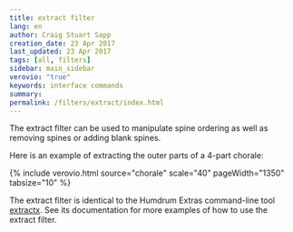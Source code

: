 ```yaml
---
title: extract filter
lang: en
author: Craig Stuart Sapp
creation_date: 23 Apr 2017
last_updated: 23 Apr 2017
tags: [all, filters]
sidebar: main_sidebar
verovio: "true"
keywords: interface commands 
summary: 
permalink: /filters/extract/index.html
---
```


The extract filter can be used to manipulate spine ordering as well as removing
spines or adding blank spines.

Here is an example of extracting the outer parts of a 4-part chorale:

{% include verovio.html
	source="chorale"
	scale="40"
	pageWidth="1350"
	tabsize="10"
%}

<script type="application/json" id="chorale">
!!!filter: extract -s 1,4
**kern	**kern	**kern	**kern
*Ibass	*Itenor	*Ialto	*Isoprn
*clefF4	*clefGv2	*clefG2	*clefG2
*k[b-]	*k[b-]	*k[b-]	*k[b-]
*M3/4	*M3/4	*M3/4	*M3/4
4F	4A	4c	4f
=1	=1	=1	=1
4D	2A	2d	2f
4C	.	.	.
4BB-	4B-	4d	4f
=2	=2	=2	=2
4AA	2c	2e	2a
8BB-L	.	.	.
8AA	.	.	.
8GG	4B-	4e	4b-
8AAJ	.	.	.
=3	=3	=3	=3
8FFL	2A	2.f	2cc
8F	.	.	.
8E-	.	.	.
8D	.	.	.
8C	4B-	.	4dd
8BB-J	.	.	.
=4	=4	=4	=4
2.F;	2.A;	2.f;	2.cc;
=5	=5	=5	=5
4D	2A	4f	2f
4C	.	4e	.
4BB-	4B-	4d	4f
=6	=6	=6	=6
4F	4A	2c	2a
4E	4G	.	.
4D	4F	4d	4b-
=7	=7	=7	=7
4E	4G	4c	2cc
4C	4c	4e	.
4GG	4B	4g	4dd
=8	=8	=8	=8
2.C;	2.G;	2.e;	2.cc;
=9	=9	=9	=9
2F	2A	2f	2cc
[4B-	4B-	4f	4dd
=10	=10	=10	=10
4B-]	4c	4e	2cc
4A	4d	4f	.
[4G	4e	4g	4b-
=11	=11	=11	=11
4G]	4A	4c#	4.a
4F	4B	4d	.
.	.	.	8b-
4E	4c#	4e	8aL
.	.	.	8gJ
=12	=12	=12	=12
2D;	2d;	2A;	2f;
4AA	4cnX	4f	4f
=13	=13	=13	=13
4BB-	4d	4f	2g
4GG	4B-	8eL	.
.	.	8dJ	.
4C	4c	4e	4g
=14	=14	=14	=14
8FFL	2c	2f	2a
8GG	.	.	.
8AA	.	.	.
8BB-	.	.	.
8C	4c	4e	4g
8BB-J	.	.	.
=15	=15	=15	=15
4AA	4c	4.f	2f
4FF	4A	.	.
.	.	8gL	.
4CC	4c	8f	4g
.	.	8eJ	.
=16	=16	=16	=16
2.FF;	2.c;	2.f;	2.a;
=17	=17	=17	=17
4F	2A	2f	2cc
4E	.	.	.
4D	4B-	4f	4dd
=18	=18	=18	=18
4E	2G	4g	2cc
4D	.	4f	.
4C	4e	4g	4b-
=19	=19	=19	=19
8FL	4e	4g	4.a
8GJ	.	.	.
4A	4d	4f	.
.	.	.	8b-L
4AA	4c#	4e	8a
.	.	.	8gJ
=20	=20	=20	=20
2D;	2A;	2d;	2f;
4AA	4cnX	[4f	4f
=21	=21	=21	=21
4BB-	4d	4f]	2g
4GG	4B-	8eL	.
.	.	8dJ	.
4C	4c	4e	4g
=22	=22	=22	=22
8FFL	2c	2f	2a
8GG	.	.	.
8AA	.	.	.
8BB-	.	.	.
8C	4c	[4e	4g
8AAJ	.	.	.
=23	=23	=23	=23
4D	2A	4e]	2f
4C	.	4A	.
4BB-	4B-	4d	4g
=24	=24	=24	=24
2.AA;	2.E;	2.c#;	2.a;
=25	=25	=25	=25
4BB-	8r	2d	2d
.	8FL	.	.
4AA	8G	.	.
.	8A	.	.
4GG	8B-	[4d	4d
.	8AJ	.	.
=26	=26	=26	=26
4C	4G	4d]	2e
4BB-	8AL	8cL	.
.	8B-	8dJ	.
4AA	8c	[4e	4e
.	8B-J	.	.
=27	=27	=27	=27
8DL	4.A	4e]	8fL
8C	.	.	8e
8D	.	2d	8f
8E	8G	.	8g
8F	4F	.	8a
8DJ	.	.	8b-J
=28	=28	=28	=28
2.E;	2.G;	2.c;	2.cc;
=29	=29	=29	=29
4FF	4A	4c	2a
4GG	4B-	8fL	.
.	.	8eJ	.
4AA	4c	4f	4a
=30	=30	=30	=30
4BB-	4d	2f	2g
4GG	4B-	.	.
4C	[4c	4e	4g
=31	=31	=31	=31
4AA	4c]	8fL	[2.f
.	.	8e-	.
2BB-	8B-L	8d	.
.	8A	8c	.
.	8B-	8d	.
.	8GJ	8B-J	.
=32	=32	=32	=32
2.FF;	2.A;	2.c;	2.f;]
==	==	==	==
*-	*-	*-	*-
</script>


The extract filter is identical to the Humdrum Extras command-line tool
[extractx](http://extras.humdrum.org/man/extractx).  See its documentation for
more examples of how to use the extract filter.



